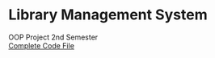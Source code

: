 <h1>Library Management System</h1>
OOP Project
2nd Semester 
<br>
<a href = "https://github.com/Jaffar-Kazmi/Library-Management-System/blob/master/LibraryManagementSystem.java" > Complete Code File</a>
